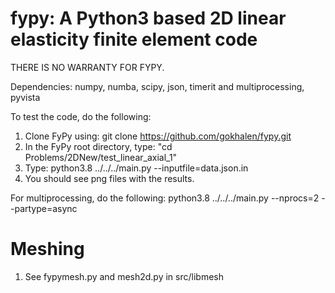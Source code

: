 # fypy: A Python3 based 2D linear elasticity finite element code

THERE IS NO WARRANTY FOR FYPY.

Dependencies: numpy, numba, scipy, json, timerit and multiprocessing, pyvista

To test the code, do the following:

1) Clone FyPy using: git clone https://github.com/gokhalen/fypy.git
2) In the FyPy root directory, type: "cd Problems/2DNew/test_linear_axial_1"
3) Type: python3.8 ../../../main.py --inputfile=data.json.in
4) You should see png files with the results.

For multiprocessing, do the following:
python3.8 ../../../main.py --nprocs=2 --partype=async

# Meshing

1) See fypymesh.py and mesh2d.py in src/libmesh
